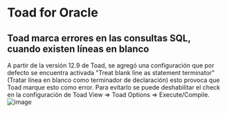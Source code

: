 # Toad for Oracle

## Toad marca errores en las consultas SQL, cuando existen líneas en blanco

A partir de la versión 12.9 de Toad, se agregó una configuración que por defecto se encuentra activada "Treat blank line as statement terminator" (Tratar línea en blanco como terminador de declaración) esto provoca que Toad marque esto como error.
Para evitarlo se puede deshabilitar el check en la configuración de Toad View => Toad Options => Execute/Compile.
![image](https://user-images.githubusercontent.com/11231959/118861230-e2d83e00-b8a1-11eb-860b-283b17a01646.png)

